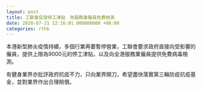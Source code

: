 ```yaml
---
layout: post
title: 工聯會促發停工津貼　為服務業僱員免費檢測
date: 2020-07-21 12:16:01.000000000 +08:00
categories: rthk
---
```


本港新型肺炎疫情持續，多個行業再要暫停營業，工聯會要求政府直接向受影響的僱員，提供上限為9000元的停工津貼，以及向全港服務業僱員提供免費病毒檢測。

有健身業界亦批評政府抗疫不力，只向業界開刀，希望盡快落實第三輪防疫抗疫基金，並對業界作出合理賠償。

